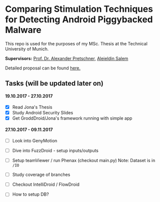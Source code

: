 # Comparing Stimulation Techniques for Detecting Android Piggybacked Malware

This repo is used for the purposes of my MSc. Thesis at the Technical University of Munich.

**Supervisors:** [Prof. Dr. Alexander Pretschner](https://www22.in.tum.de/pretschner/), [Aleieldin Salem](https://www22.in.tum.de/salem/)

Detailed proposal can be found [here.](https://www22.in.tum.de/fileadmin/w00bwn/www/thesis_proposals/salem/Comparing_Stimulation_Techniques_for_Repackaged_Malware_Detection.pdf) 

## Tasks (will be updated later on)

#### 19.10.2017 - 27.10.2017
- [x] Read Jona's Thesis
- [x] Study Android Security Slides
- [x] Get GroddDroid/Jona's framework running with simple app

#### 27.10.2017 - 09.11.2017
- [ ] Look into GenyMotion
- [ ] Dive into FuzzDroid - setup inputs/outputs
- [ ] Setup teamViewer / run Phenax (checkout main.py) Note: Dataset is in `/IO`
- [ ] Study coverage of branches
- [ ] Checkout IntelliDroid / FlowDroid
- [ ] How to setup DB?


